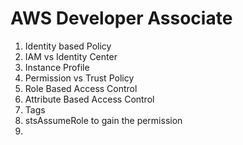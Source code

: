 # AWS Developer Associate

1. Identity based Policy
2. IAM vs Identity Center
3. Instance Profile
4. Permission vs Trust Policy
5. Role Based Access Control
6. Attribute Based Access Control
7. Tags
8. stsAssumeRole to gain the permission
9.

